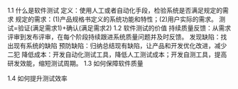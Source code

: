 1.1 什么是软件测试
定义：使用人工或者自动化手段，检验系统是否满足规定的需求
规定的需求：(1)产品规格书定义的系统功能和特性；(2)用户实际的需求。
测试=验证(满足需求1)+确认(满足需求2)
1.2 软件测试的价值
持续质量反馈：从需求评审到发布评审，在每个阶段持续跟进系统质量问题并及时反馈。
发现缺陷：找出现有系统的缺陷
预防缺陷：归纳总结现有缺陷，让产品和开发优化改进，减少二犯
降低成本：开发自动化测试工具，降低人工测试成本；开发自测工具，提高研发效能，缩短测试周期。
1.3 如何保障软件质量

1.4 如何提升测试效率
